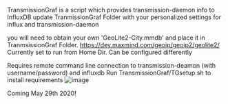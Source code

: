 TransmissionGraf is a script which provides transmission-daemon info to InfluxDB
update TranmissionGraf Folder with your personalized settings for influx and transmission-daemon

you will need to obtain your own 'GeoLite2-City.mmdb' and place it in TranmsissionGraf Folder. 
https://dev.maxmind.com/geoip/geoip2/geolite2/  
Currently set to run from Home Dir. Can be configured differently

Requires remote command line connection to transmission-deamon (with username/password) and influxdb
Run TransmissionGraf/TGsetup.sh to install requirements
![image](https://user-images.githubusercontent.com/65983438/82976070-c4e44000-9fa3-11ea-862a-5003606e5fc5.png)

Coming May 29th 2020! 
